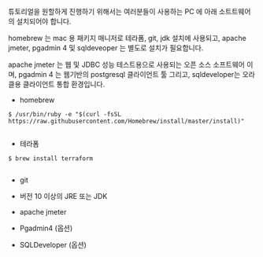 튜토리얼을 원할하게 진행하기 위해서는 여러분들이 사용하는 PC 에 아래 소트트웨어의 설치되어야 합니다. 

homebrew 는 mac 용 패키지 매니저로 테라폼, git, jdk 설치에 사용되고, apache jmeter, pgadmin 4 및 sqldeveoper 는 별도로 설치가 필요합니다.

apache jmeter 는 웹 및 JDBC 성능 테스트용으로 사용되는 오픈 소스 소프트웨어 이며, pgadmin 4 는 웹기반의 postgresql 클라이언트 툴 그리고, sqldeveloper는 오라클용 클라이언트 통합 환경입니다.

* homebrew

```
$ /usr/bin/ruby -e "$(curl -fsSL https://raw.githubusercontent.com/Homebrew/install/master/install)"


```

* 테라폼 

```
$ brew install terraform


```

* git 

* 버전 10 이상의 JRE 또는 JDK 

* apache jmeter

* Pgadmin4 (옵션)

* SQLDeveloper (옵션)
